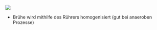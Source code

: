 ![](Pasted%20image%2020250417110857.png)
- Brühe wird mithilfe des Rührers homogenisiert (gut bei anaeroben Prozesse)